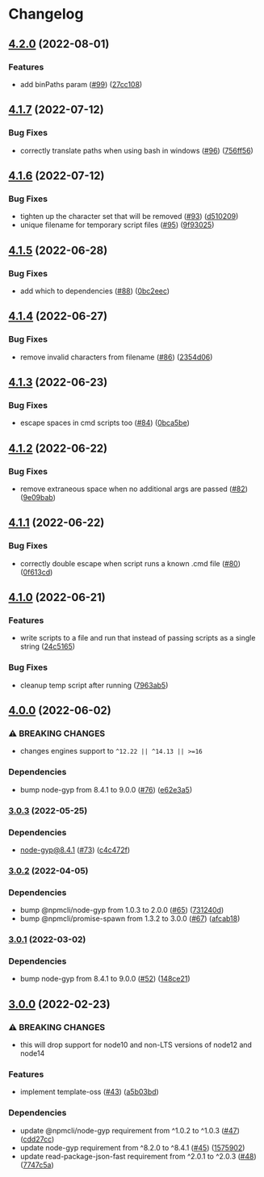 # Changelog

## [4.2.0](https://github.com/npm/run-script/compare/v4.1.7...v4.2.0) (2022-08-01)


### Features

* add binPaths param ([#99](https://github.com/npm/run-script/issues/99)) ([27cc108](https://github.com/npm/run-script/commit/27cc108d1553170f4a274da608b44c8ad550037c))

## [4.1.7](https://github.com/npm/run-script/compare/v4.1.6...v4.1.7) (2022-07-12)


### Bug Fixes

* correctly translate paths when using bash in windows ([#96](https://github.com/npm/run-script/issues/96)) ([756ff56](https://github.com/npm/run-script/commit/756ff56d663f8a3634a7f48c17a2264295b51ccb))

## [4.1.6](https://github.com/npm/run-script/compare/v4.1.5...v4.1.6) (2022-07-12)


### Bug Fixes

* tighten up the character set that will be removed ([#93](https://github.com/npm/run-script/issues/93)) ([d510209](https://github.com/npm/run-script/commit/d5102099d651ba31566e2f79f09f689fa16fcef3))
* unique filename for temporary script files ([#95](https://github.com/npm/run-script/issues/95)) ([9f93025](https://github.com/npm/run-script/commit/9f930253c755a80435e8d47a7e086ff0ab8f03d2))

## [4.1.5](https://github.com/npm/run-script/compare/v4.1.4...v4.1.5) (2022-06-28)


### Bug Fixes

* add which to dependencies ([#88](https://github.com/npm/run-script/issues/88)) ([0bc2eec](https://github.com/npm/run-script/commit/0bc2eec2ccf6a9007e0fe9ea8200b2b12f847bfd))

## [4.1.4](https://github.com/npm/run-script/compare/v4.1.3...v4.1.4) (2022-06-27)


### Bug Fixes

* remove invalid characters from filename ([#86](https://github.com/npm/run-script/issues/86)) ([2354d06](https://github.com/npm/run-script/commit/2354d064e6ef833d9797bf70c333455f075d1b3b))

## [4.1.3](https://github.com/npm/run-script/compare/v4.1.2...v4.1.3) (2022-06-23)


### Bug Fixes

* escape spaces in cmd scripts too ([#84](https://github.com/npm/run-script/issues/84)) ([0bca5be](https://github.com/npm/run-script/commit/0bca5be97ff14e33d6e984e8c48bf35e3e6512ee))

## [4.1.2](https://github.com/npm/run-script/compare/v4.1.1...v4.1.2) (2022-06-22)


### Bug Fixes

* remove extraneous space when no additional args are passed ([#82](https://github.com/npm/run-script/issues/82)) ([9e09bab](https://github.com/npm/run-script/commit/9e09babbc662e25631b15ea7e8e33e0fd331eee5))

## [4.1.1](https://github.com/npm/run-script/compare/v4.1.0...v4.1.1) (2022-06-22)


### Bug Fixes

* correctly double escape when script runs a known .cmd file ([#80](https://github.com/npm/run-script/issues/80)) ([0f613cd](https://github.com/npm/run-script/commit/0f613cd1bed4d5f04e91da89ac747a3a00083146))

## [4.1.0](https://github.com/npm/run-script/compare/v4.0.0...v4.1.0) (2022-06-21)


### Features

* write scripts to a file and run that instead of passing scripts as a single string ([24c5165](https://github.com/npm/run-script/commit/24c5165e44846f4cf97b90fddfea5471600247f6))


### Bug Fixes

* cleanup temp script after running ([7963ab5](https://github.com/npm/run-script/commit/7963ab5f6256fe5e51b7656282499bd7fa19add6))

## [4.0.0](https://github.com/npm/run-script/compare/v3.0.3...v4.0.0) (2022-06-02)


### ⚠ BREAKING CHANGES

* changes engines support to `^12.22 || ^14.13 || >=16`

### Dependencies

* bump node-gyp from 8.4.1 to 9.0.0 ([#76](https://github.com/npm/run-script/issues/76)) ([e62e3a5](https://github.com/npm/run-script/commit/e62e3a5edc30e8216e43183c195927143ebc35ea))

### [3.0.3](https://github.com/npm/run-script/compare/v3.0.2...v3.0.3) (2022-05-25)


### Dependencies

* node-gyp@8.4.1 ([#73](https://github.com/npm/run-script/issues/73)) ([c4c472f](https://github.com/npm/run-script/commit/c4c472f1d500f3b854dd73899a08071ffec86d3e))

### [3.0.2](https://github.com/npm/run-script/compare/v3.0.1...v3.0.2) (2022-04-05)


### Dependencies

* bump @npmcli/node-gyp from 1.0.3 to 2.0.0 ([#65](https://github.com/npm/run-script/issues/65)) ([731240d](https://github.com/npm/run-script/commit/731240d641418478f5ceb86566dc2f48f5ec0975))
* bump @npmcli/promise-spawn from 1.3.2 to 3.0.0 ([#67](https://github.com/npm/run-script/issues/67)) ([afcab18](https://github.com/npm/run-script/commit/afcab182f0b9264f847e4911fc3d516d25efa195))

### [3.0.1](https://www.github.com/npm/run-script/compare/v3.0.0...v3.0.1) (2022-03-02)


### Dependencies

* bump node-gyp from 8.4.1 to 9.0.0 ([#52](https://www.github.com/npm/run-script/issues/52)) ([148ce21](https://www.github.com/npm/run-script/commit/148ce213fd7b208295dfa743b5bbf6f2032f22ce))

## [3.0.0](https://www.github.com/npm/run-script/compare/v2.0.0...v3.0.0) (2022-02-23)


### ⚠ BREAKING CHANGES

* this will drop support for node10 and non-LTS versions of node12 and node14

### Features

* implement template-oss ([#43](https://www.github.com/npm/run-script/issues/43)) ([a5b03bd](https://www.github.com/npm/run-script/commit/a5b03bdfc3a499bf7587d7414d5ea712888bfe93))


### Dependencies

* update @npmcli/node-gyp requirement from ^1.0.2 to ^1.0.3 ([#47](https://www.github.com/npm/run-script/issues/47)) ([cdd27cc](https://www.github.com/npm/run-script/commit/cdd27cc2e09b2aa1032c024401ee1981d3f4dc0a))
* update node-gyp requirement from ^8.2.0 to ^8.4.1 ([#45](https://www.github.com/npm/run-script/issues/45)) ([1575902](https://www.github.com/npm/run-script/commit/1575902c2e4a53874252bcc71bf4abe9e7bbe7e4))
* update read-package-json-fast requirement from ^2.0.1 to ^2.0.3 ([#48](https://www.github.com/npm/run-script/issues/48)) ([7747c5a](https://www.github.com/npm/run-script/commit/7747c5ae954bafba7d1c42d9bae4643fcbb21bce))
